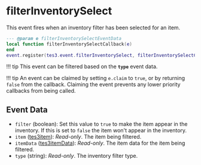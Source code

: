 # filterInventorySelect
<div class="search_terms" style="display: none">filterinventoryselect</div>

<!---
	This file is autogenerated. Do not edit this file manually. Your changes will be ignored.
	More information: https://github.com/MWSE/MWSE/tree/master/docs
-->

This event fires when an inventory filter has been selected for an item.

```lua
--- @param e filterInventorySelectEventData
local function filterInventorySelectCallback(e)
end
event.register(tes3.event.filterInventorySelect, filterInventorySelectCallback)
```

!!! tip
	This event can be filtered based on the **`type`** event data.

!!! tip
	An event can be claimed by setting `e.claim` to `true`, or by returning `false` from the callback. Claiming the event prevents any lower priority callbacks from being called.

## Event Data

* `filter` (boolean): Set this value to `true` to make the item appear in the inventory. If this is set to `false` the item won't appear in the inventory.
* `item` ([tes3item](../types/tes3item.md)): *Read-only*. The item being filtered.
* `itemData` ([tes3itemData](../types/tes3itemData.md)): *Read-only*. The item data for the item being filtered.
* `type` (string): *Read-only*. The inventory filter type.

